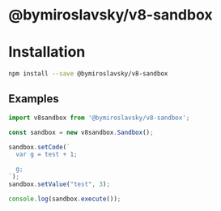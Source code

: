 # @bymiroslavsky/v8-sandbox

# Installation

```sh
npm install --save @bymiroslavsky/v8-sandbox
```

## Examples

```js
import v8sandbox from '@bymiroslavsky/v8-sandbox';

const sandbox = new v8sandbox.Sandbox();

sandbox.setCode(`
  var g = test + 1;

  g;
`);
sandbox.setValue("test", 3);

console.log(sandbox.execute());

```